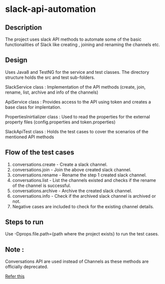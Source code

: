 # slack-api-automation
## Description 
The project uses slack API methods to automate some of the basic functionalities of Slack like creating , joining and renaming the channels etc.

## Design 
Uses Java8 and TestNG for the service and test classes. The directory structure holds the src and test sub-folders.

SlackService class : Implementation of the API methods (create, join, rename, list, archive and info of the channels)

ApiService class : Provides access to the API using token and creates a base class for implentation.

PropertiesInirtializer class : Used to read the properties for the external property files (config.properties and token.properties)

SlackApiTest class : Holds the test cases to cover the scenarios of the mentioned API methods

## Flow of the test cases 
1. conversations.create - Create a slack channel.
2. conversations.join - Join the above created slack channel.
3. conversations.rename - Rename the step 1 created slack channel.
4. conversations.list - List the channels existed and checks if the rename of the channel is successful.
5. conversations.archive - Archive the created slack channel.
6. conversations.info - Check if the archived slack channel is archived or not.
7. Negative cases are included to check for the existing channel details.

## Steps to run 
Use -Dprops.file.path={path where the project exists} to run the test cases.

## Note :
Conversations API are used instead of Channels as these methods are officially deprecated.

[Refer this](https://api.slack.com/changelog/2020-01-deprecating-antecedents-to-the-conversations-api)